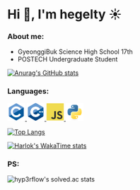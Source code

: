 # Hi 👋, I'm hegelty ☀️

### About me:
* GyeonggiBuk Science High School 17th
* POSTECH Undergraduate Student

[![Anurag's GitHub stats](https://github-readme-stats.vercel.app/api?username=hegelty&show_icons=true&theme=dark)](https://github.com/anuraghazra/github-readme-stats)


### Languages:
<p align="left"> <a href="https://www.cprogramming.com/" target="_blank"> <img src="https://raw.githubusercontent.com/devicons/devicon/master/icons/c/c-original.svg" alt="c" width="40" height="40"/> </a> <a href="https://www.w3schools.com/cpp/" target="_blank"> <img src="https://raw.githubusercontent.com/devicons/devicon/master/icons/cplusplus/cplusplus-original.svg" alt="cplusplus" width="40" height="40"/> </a> <a href="https://developer.mozilla.org/en-US/docs/Web/JavaScript" target="_blank"> <img src="https://raw.githubusercontent.com/devicons/devicon/master/icons/javascript/javascript-original.svg" alt="javascript" width="40" height="40"/> </a> <a href="https://www.python.org" target="_blank"> <img src="https://raw.githubusercontent.com/devicons/devicon/master/icons/python/python-original.svg" alt="python" width="40" height="40"/> </a> </p>

[![Top Langs](https://github-readme-stats.vercel.app/api/top-langs/?username=hegelty&langs_count=5&theme=dark)](https://github.com/anuraghazra/github-readme-stats)

[![Harlok's WakaTime stats](https://github-readme-stats.vercel.app/api/wakatime?username=hegelty&api_domain=wakapi.hegelty.me&bg_color=1A202C&title_color=2F855A&icon_color=2F855A&text_color=ffffff&custom_title=Wakapi%20Week%20Stats&layout=compact)](https://github.com/anuraghazra/github-readme-stats)

### PS:
![hyp3rflow's solved.ac stats](https://github-readme-solvedac.hyp3rflow.vercel.app/api/?handle=skxodid0305)